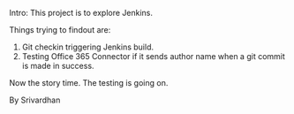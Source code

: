 Intro:
This project is to explore Jenkins.

Things trying to findout are:
1. Git checkin triggering Jenkins build.
2. Testing Office 365 Connector if it sends author name when a git commit is made in success.

Now the story time.
The testing is going on.

By Srivardhan

